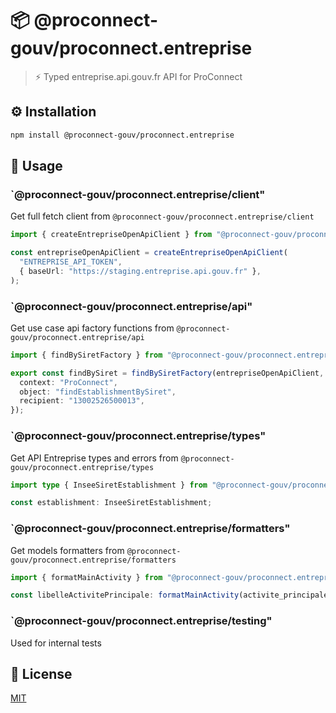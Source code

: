 # 📦 @proconnect-gouv/proconnect.entreprise

> ⚡ Typed entreprise.api.gouv.fr API for ProConnect

## ⚙️ Installation

```bash
npm install @proconnect-gouv/proconnect.entreprise
```

## 📖 Usage

### `@proconnect-gouv/proconnect.entreprise/client"

Get full fetch client from `@proconnect-gouv/proconnect.entreprise/client`

```ts
import { createEntrepriseOpenApiClient } from "@proconnect-gouv/proconnect.entreprise/client";

const entrepriseOpenApiClient = createEntrepriseOpenApiClient(
  "ENTREPRISE_API_TOKEN",
  { baseUrl: "https://staging.entreprise.api.gouv.fr" },
);
```

### `@proconnect-gouv/proconnect.entreprise/api"

Get use case api factory functions from `@proconnect-gouv/proconnect.entreprise/api`

```ts
import { findBySiretFactory } from "@proconnect-gouv/proconnect.entreprise/api/insee";

export const findBySiret = findBySiretFactory(entrepriseOpenApiClient, {
  context: "ProConnect",
  object: "findEstablishmentBySiret",
  recipient: "13002526500013",
});
```

### `@proconnect-gouv/proconnect.entreprise/types"

Get API Entreprise types and errors from `@proconnect-gouv/proconnect.entreprise/types`

```ts
import type { InseeSiretEstablishment } from "@proconnect-gouv/proconnect.entreprise/types";

const establishment: InseeSiretEstablishment;
```

### `@proconnect-gouv/proconnect.entreprise/formatters"

Get models formatters from `@proconnect-gouv/proconnect.entreprise/formatters`

```ts
import { formatMainActivity } from "@proconnect-gouv/proconnect.entreprise/formatters";

const libelleActivitePrincipale: formatMainActivity(activite_principale),
```

### `@proconnect-gouv/proconnect.entreprise/testing"

Used for internal tests

## 📖 License

[MIT](./LICENSE.md)
